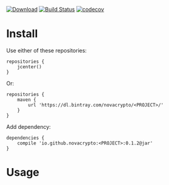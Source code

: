 [![Download](https://api.bintray.com/packages/novacrypto/BIP/<PROJECT>/images/download.svg)](https://bintray.com/novacrypto/BIP/<PROJECT>/_latestVersion) [![Build Status](https://travis-ci.org/NovaCrypto/<PROJECT>.svg?branch=master)](https://travis-ci.org/NovaCrypto/<PROJECT>) [![codecov](https://codecov.io/gh/NovaCrypto/<PROJECT>/branch/master/graph/badge.svg)](https://codecov.io/gh/NovaCrypto/<PROJECT>)

# Install

Use either of these repositories:

```
repositories {
    jcenter()
}
```

Or:

```
repositories {
    maven {
        url 'https://dl.bintray.com/novacrypto/<PROJECT>/'
    }
}
```

Add dependency:

```
dependencies {
    compile 'io.github.novacrypto:<PROJECT>:0.1.2@jar'
}

```

# Usage


